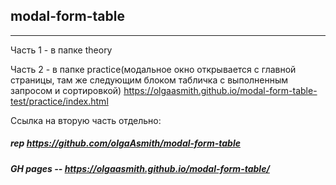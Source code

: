 ## modal-form-table
---

Часть 1 - в папке theory

Часть 2 - в папке practice(модальное окно открывается с главной страницы, там же следующим блоком табличка с выполненным запросом и сортировкой)
https://olgaasmith.github.io/modal-form-table-test/practice/index.html

Ссылка на вторую часть отдельно: 
##### rep https://github.com/olgaAsmith/modal-form-table

##### GH pages -- https://olgaasmith.github.io/modal-form-table/



